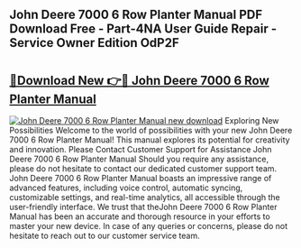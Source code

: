## John Deere 7000 6 Row Planter Manual PDF Download Free - Part-4NA User Guide Repair - Service Owner Edition OdP2F

# <h2><a href="http://bc89959.oget.top/?id=John+Deere+7000+6+Row+Planter+Manual">🔗Download New 👉🔴 John Deere 7000 6 Row Planter Manual</a></h2>

[![John Deere 7000 6 Row Planter Manual new download](https://i.imgur.com/5g1atiW.png)](http://bc89959.oget.top/?id=John+Deere+7000+6+Row+Planter+Manual)
Exploring New Possibilities Welcome to the world of possibilities with your new John Deere 7000 6 Row Planter Manual! This manual explores its potential for creativity and innovation. Please Contact Customer Support for Assistance John Deere 7000 6 Row Planter Manual Should you require any assistance, please do not hesitate to contact our dedicated customer support team. John Deere 7000 6 Row Planter Manual boasts an impressive range of advanced features, including voice control, automatic syncing, customizable settings, and real-time analytics, all accessible through the user-friendly interface. We trust that theJohn Deere 7000 6 Row Planter Manual has been an accurate and thorough resource in your efforts to master your new device. In case of any queries or concerns, please do not hesitate to reach out to our customer service team.
